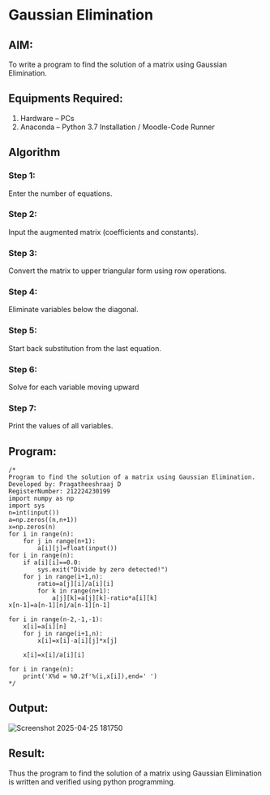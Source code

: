 # Gaussian Elimination

## AIM:
To write a program to find the solution of a matrix using Gaussian Elimination.

## Equipments Required:
1. Hardware – PCs
2. Anaconda – Python 3.7 Installation / Moodle-Code Runner

## Algorithm
### Step 1: 
Enter the number of equations.
### Step 2:
Input the augmented matrix (coefficients and constants).
### Step 3: 
Convert the matrix to upper triangular form using row operations.
### Step 4: 
Eliminate variables below the diagonal.
### Step 5: 
Start back substitution from the last equation.
### Step 6:
Solve for each variable moving upward
### Step 7: 
Print the values of all variables.
## Program:
```
/*
Program to find the solution of a matrix using Gaussian Elimination.
Developed by: Pragatheeshraaj D
RegisterNumber: 212224230199
import numpy as np
import sys
n=int(input())
a=np.zeros((n,n+1))
x=np.zeros(n)
for i in range(n):
    for j in range(n+1):
        a[i][j]=float(input())
for i in range(n):
    if a[i][i]==0.0:
        sys.exit("Divide by zero detected!")
    for j in range(i+1,n):
        ratio=a[j][i]/a[i][i]
        for k in range(n+1):
            a[j][k]=a[j][k]-ratio*a[i][k]
x[n-1]=a[n-1][n]/a[n-1][n-1]

for i in range(n-2,-1,-1):
    x[i]=a[i][n]
    for j in range(i+1,n):
        x[i]=x[i]-a[i][j]*x[j]
        
    x[i]=x[i]/a[i][i]
    
for i in range(n):
    print('X%d = %0.2f'%(i,x[i]),end=' ')
*/
```

## Output:
![Screenshot 2025-04-25 181750](https://github.com/user-attachments/assets/ba6c3047-7140-4adb-a58e-3924eb286924)


## Result:
Thus the program to find the solution of a matrix using Gaussian Elimination is written and verified using python programming.


